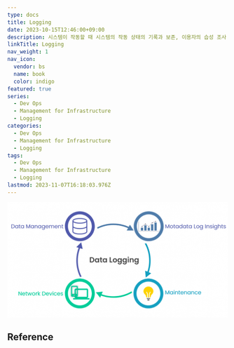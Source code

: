 ```yaml
---
type: docs
title: Logging
date: 2023-10-15T12:46:00+09:00
description: 시스템이 작동할 때 시스템의 작동 상태의 기록과 보존, 이용자의 습성 조사 및 시스템 동작의 분석 등을 하기 위해 작동 중의 각종 정보를 기록해둘 필요가 있는데, 이 기록을 만드는 것
linkTitle: Logging
nav_weight: 1
nav_icon:
  vendor: bs
  name: book
  color: indigo
featured: true
series:
  - Dev Ops
  - Management for Infrastructure
  - Logging
categories:
  - Dev Ops
  - Management for Infrastructure
  - Logging
tags:
  - Dev Ops
  - Management for Infrastructure
  - Logging
lastmod: 2023-11-07T16:18:03.976Z
---
```


![Data Logging](data-logging.png#center)

## Reference

